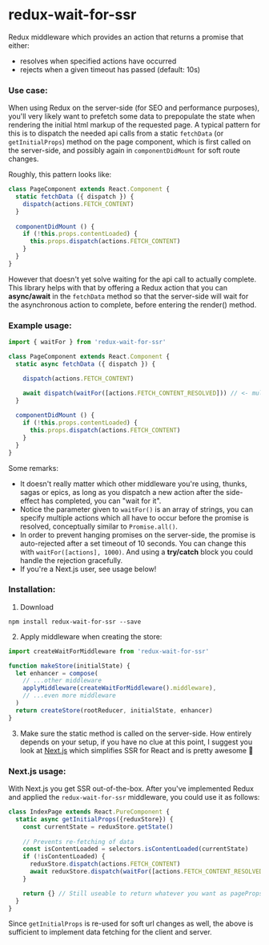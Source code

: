 # redux-wait-for-ssr
Redux middleware which provides an action that returns a promise that either:
* resolves when specified actions have occurred
* rejects when a given timeout has passed (default: 10s)

### Use case:
When using Redux on the server-side (for SEO and performance purposes), you'll very likely want to prefetch some data to prepopulate the state when rendering the initial html markup of the requested page. A typical pattern for this is to dispatch the needed api calls from a static `fetchData` (or `getInitialProps`) method on the page component, which is first called on the server-side, and possibly again in `componentDidMount` for soft route changes.

Roughly, this pattern looks like: 

```js
class PageComponent extends React.Component {
  static fetchData ({ dispatch }) {
    dispatch(actions.FETCH_CONTENT)
  }
  
  componentDidMount () {
    if (!this.props.contentLoaded) {
      this.props.dispatch(actions.FETCH_CONTENT)
    }
  }
}
```

However that doesn't yet solve waiting for the api call to actually complete. This library helps with that by offering a Redux action that you can **async/await** in the `fetchData` method so that the server-side will wait for the asynchronous action to complete, before entering the render() method.

### Example usage:

```js
import { waitFor } from 'redux-wait-for-ssr'

class PageComponent extends React.Component {
  static async fetchData ({ dispatch }) {

    dispatch(actions.FETCH_CONTENT)

    await dispatch(waitFor([actions.FETCH_CONTENT_RESOLVED])) // <- multiple actions allowed!
  }
  
  componentDidMount () {
    if (!this.props.contentLoaded) {
      this.props.dispatch(actions.FETCH_CONTENT)
    }
  }
}
```
Some remarks:

* It doesn't really matter which other middleware you're using, thunks, sagas or epics, as long as you dispatch a new action after the side-effect has completed, you can "wait for it".
* Notice the parameter given to `waitFor()` is an array of strings, you can specify multiple actions which all have to occur before the promise is resolved, conceptually similar to `Promise.all()`.
* In order to prevent hanging promises on the server-side, the promise is auto-rejected after a set timeout of 10 seconds. You can change this with `waitFor([actions], 1000)`. And using a **try/catch** block you could handle the rejection gracefully.
* If you're a Next.js user, see usage below!

### Installation:
1. Download
```
npm install redux-wait-for-ssr --save
```

2. Apply middleware when creating the store:

```js
import createWaitForMiddleware from 'redux-wait-for-ssr'

function makeStore(initialState) {
  let enhancer = compose(
    // ...other middleware
    applyMiddleware(createWaitForMiddleware().middleware),
    // ...even more middleware
  )
  return createStore(rootReducer, initialState, enhancer)
}
```

3. Make sure the static method is called on the server-side. How entirely depends on your setup, if you have no clue at this point, I suggest you look at [Next.js](https://github.com/zeit/next.js/) which simplifies SSR for React and is pretty awesome :metal:

### Next.js usage:
With Next.js you get SSR out-of-the-box. After you've implemented Redux and applied the `redux-wait-for-ssr` middleware, you could use it as follows:

```js
class IndexPage extends React.PureComponent {
  static async getInitialProps({reduxStore}) {
    const currentState = reduxStore.getState()
    
    // Prevents re-fetching of data
    const isContentLoaded = selectors.isContentLoaded(currentState)
    if (!isContentLoaded) {
      reduxStore.dispatch(actions.FETCH_CONTENT)
      await reduxStore.dispatch(waitFor([actions.FETCH_CONTENT_RESOLVED]))
    }

    return {} // Still useable to return whatever you want as pageProps
  }
}
```

Since `getInitialProps` is re-used for soft url changes as well, the above is sufficient to implement data fetching for the client and server.
